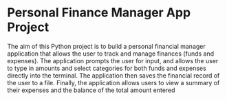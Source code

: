 # Personal Finance Manager App Project

The aim of this Python project is to build a personal financial manager application that allows the user to track and manage finances (funds and expenses).
The application prompts the user for input, and allows the user to type in amounts and select categories for both funds and expenses directly into the terminal. The application then saves the financial record of the user to a file. Finally, the application allows users to view a summary of their expenses and the balance of the total amount entered
